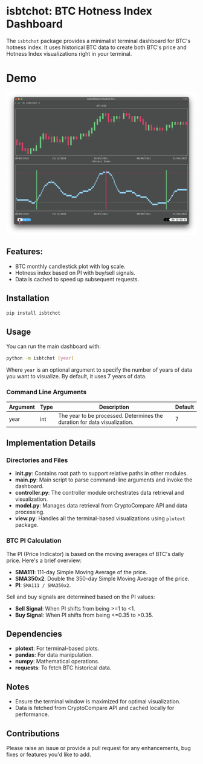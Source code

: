 # isbtchot: BTC Hotness Index Dashboard

The `isbtchot` package provides a minimalist terminal dashboard for BTC's hotness index. It uses historical BTC data to create both BTC's price and Hotness Index visualizations right in your terminal.

# Demo

![BTC Hotness Index Dashboard Demo](media/demo.png)


## Features:

- BTC monthly candlestick plot with log scale.
- Hotness index based on PI with buy/sell signals.
- Data is cached to speed up subsequent requests.

## Installation

```bash
pip install isbtchot
```
## Usage

You can run the main dashboard with:

```bash
python -m isbtchot [year]
```

Where `year` is an optional argument to specify the number of years of data you want to visualize. By default, it uses 7 years of data.

### Command Line Arguments

| Argument | Type | Description | Default |
|---|---|---|---|
| year | int | The year to be processed. Determines the duration for data visualization. | 7 |

## Implementation Details

### Directories and Files

- **__init__.py**: Contains root path to support relative paths in other modules.
- **__main__.py**: Main script to parse command-line arguments and invoke the dashboard.
- **controller.py**: The controller module orchestrates data retrieval and visualization.
- **model.py**: Manages data retrieval from CryptoCompare API and data processing.
- **view.py**: Handles all the terminal-based visualizations using `plotext` package.

### BTC PI Calculation

The PI (Price Indicator) is based on the moving averages of BTC's daily price. Here's a brief overview:

- **SMA111**: 111-day Simple Moving Average of the price.
- **SMA350x2**: Double the 350-day Simple Moving Average of the price.
- **PI**: `SMA111 / SMA350x2`.

Sell and buy signals are determined based on the PI values:

- **Sell Signal**: When PI shifts from being >=1 to <1.
- **Buy Signal**: When PI shifts from being <=0.35 to >0.35.

## Dependencies

- **plotext**: For terminal-based plots.
- **pandas**: For data manipulation.
- **numpy**: Mathematical operations.
- **requests**: To fetch BTC historical data.

## Notes

- Ensure the terminal window is maximized for optimal visualization.
- Data is fetched from CryptoCompare API and cached locally for performance.

## Contributions

Please raise an issue or provide a pull request for any enhancements, bug fixes or features you'd like to add.